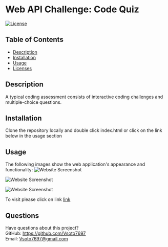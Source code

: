 # Web API Challenge: Code Quiz
  [![License](https://img.shields.io/badge/License-Boost%201.0-lightblue.svg)](https://www.boost.org/LICENSE_1_0.txt)
  ## Table of Contents
  * [Description](#Description)
  * [Installation](#Installation)
  * [Usage](#Usage)
  * [Licenses](#License)
 
  ## Description
  A typical coding assessment consists of interactive coding challenges and multiple-choice questions.
  ## Installation
  Clone the repository locally and double click index.html or click on the link below in the usage section

  ## Usage
  The following images show the web application's appearance and functionality:
  ![Website Screenshot](./public/assets/images/websitescreenshot.jpeg)

  ![Website Screenshot](./public/assets/images/websitescreenshot2.jpeg)

  ![Website Screenshot](./public/assets/images/websitescreenshot3.jpeg)

  To visit please click on link [link](https://vsoto7697.github.io/VsotoJSquiz/)
  
  ## Questions
  Have questions about this project?  
  GitHub: https://github.com/Vsoto7697  
  Email: Vsoto7697@gmail.com

